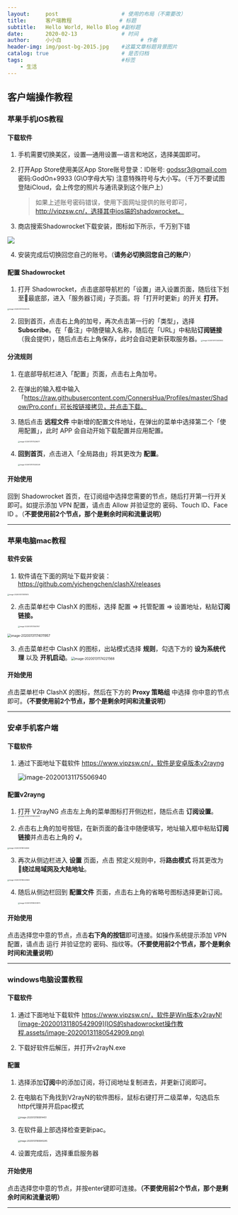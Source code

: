 ```yaml
---
layout:     post   				    # 使用的布局（不需要改）
title:      客户端教程 				# 标题 
subtitle:   Hello World, Hello Blog #副标题
date:       2020-02-13 				# 时间
author:     小小白 						# 作者
header-img: img/post-bg-2015.jpg 	#这篇文章标题背景图片
catalog: true 						# 是否归档
tags:								#标签
    - 生活
---
```



## **客户端操作教程**

### 苹果手机IOS教程

#### 下载软件

1. 手机需要切换美区，设置—通用设置—语言和地区，选择美国即可。

2. 打开App Store使用美区App Store账号登录：ID账号: [godssr3@gmail.com](mailto:godssr3@gmail.com) 密码:GodOn+9933 (G\O字母大写) 注意特殊符号与大小写。（千万不要试图登陆iCloud，会上传您的照片与通讯录到这个账户上）

   > 如果上述账号密码错误，使用下面网址提供的账号即可，http://vipzsw.cn/，选择其中ios端的shadowrocket。

3. 商店搜索Shadowrocket下载安装，图标如下所示，千万别下错

![](IOS的shadowrocket操作教程.assets/image-20200131171617397.png)

4. 安装完成后切换回您自己的账号。（**请务必切换回您自己的账户**）

#### 配置 Shadowrocket

1. 打开 Shadowrocket，点击底部导航栏的「设置」进入设置页面，随后往下划至最底部，进入「服务器订阅」子页面。将「打开时更新」的开关 **打开**。

<img src="IOS的shadowrocket操作教程.assets/image-20200131172230075.png" alt="image-20200131172230075" style="zoom: 25%;" />



2. 回到首页，点击右上角的加号，再次点击第一行的「类型」，选择 **Subscribe**。在「备注」中随便输入名称，随后在「URL」中粘贴**订阅链接**（我会提供），随后点击右上角保存，此时会自动更新获取服务器。<img src="IOS的shadowrocket操作教程.assets/image-20200131172403962.png" alt="image-20200131172403962" style="zoom: 25%;" />



#### 分流规则

1. 在底部导航栏进入「配置」页面，点击右上角加号。

2. 在弹出的输入框中输入「https://raw.githubusercontent.com/ConnersHua/Profiles/master/Shadow/Pro.conf」可长按链接拷贝，并点击下载。

3. 随后点击 **远程文件** 中新增的配置文件地址，在弹出的菜单中选择第二个「使用配置」，此时 APP 会自动开始下载配置并应用配置。

   <img src="IOS的shadowrocket操作教程.assets/image-20200131173226577.png" alt="image-20200131173226577" style="zoom:25%;" />

4. **回到首页**，点击进入「全局路由」将其更改为 **配置**。

   <img src="IOS的shadowrocket操作教程.assets/image-20200131173320228.png" alt="image-20200131173320228" style="zoom:25%;" />

#### 开始使用

回到 Shadowrocket 首页，在订阅组中选择您需要的节点，随后打开第一行开关即可。如提示添加 VPN 配置，请点击 Allow 并验证您的 密码、Touch ID、Face ID 。（**不要使用前2个节点，那个是剩余时间和流量说明）**

---

### 苹果电脑mac教程

#### 软件安装

1. 软件请在下面的网址下载并安装：https://github.com/yichengchen/clashX/releases

<img src="IOS的shadowrocket操作教程.assets/image-20200131173811613.png" alt="image-20200131173811613" style="zoom:25%;" />

2. 点击菜单栏中 ClashX 的图标，选择 配置 => 托管配置 => 设置地址，粘贴**订阅链接。**

   <img src="IOS的shadowrocket操作教程.assets/image-20200131173941767.png" alt="image-20200131173941767" style="zoom:25%;" />

<img src="IOS的shadowrocket操作教程.assets/image-20200131174011957.png" alt="image-20200131174011957" style="zoom: 50%;" />



3. 点击菜单栏中 ClashX 的图标，出站模式选择 **规则**，勾选下方的 **设为系统代理** 以及 **开机启动**。<img src="IOS的shadowrocket操作教程.assets/image-20200131174221568.png" alt="image-20200131174221568" style="zoom:50%;" />

#### 开始使用

点击菜单栏中 ClashX 的图标，然后在下方的 **Proxy 策略组** 中选择 你中意的节点即可。**（不要使用前2个节点，那个是剩余时间和流量说明）**

---

### 安卓手机客户端

#### 下载软件

1. 通过下面地址下载软件 https://www.vipzsw.cn/，软件是安卓版本v2rayng

   ![image-20200131175506940](IOS的shadowrocket操作教程.assets/image-20200131175506940.png)

#### 配置v2rayng

1. 打开 V2rayNG 点击左上角的菜单图标打开侧边栏，随后点击 **订阅设置**。<img src="IOS的shadowrocket操作教程.assets/image-20200131180024514.png" alt="image-20200131180024514" style="zoom:25%;" />

2. 点击右上角的加号按钮，在新页面的备注中随便填写，地址输入框中粘贴**订阅链接**并点击右上角的 **√**。

<img src="IOS的shadowrocket操作教程.assets/image-20200131180124556.png" alt="image-20200131180124556" style="zoom:25%;" />

3. 再次从侧边栏进入 **设置** 页面，点击 预定义规则中，将**路由模式** 将其更改为 **绕过局域网及大陆地址**。

<img src="IOS的shadowrocket操作教程.assets/image-20200131180229820.png" alt="image-20200131180229820" style="zoom:25%;" />



4. 随后从侧边栏回到 **配置文件** 页面，点击右上角的省略号图标选择更新订阅。

   <img src="IOS的shadowrocket操作教程.assets/image-20200131180333873.png" alt="image-20200131180333873" style="zoom:25%;" />



#### 开始使用

点击选择您中意的节点，点击**右下角的按钮**即可连接。如操作系统提示添加 VPN 配置，请点击 运行 并验证您的 密码、指纹等。**（不要使用前2个节点，那个是剩余时间和流量说明）**

---

### windows电脑设置教程

#### 下载软件

1. 通过下面地址下载软件 https://www.vipzsw.cn/，软件是Win版本v2rayN![image-20200131180542909](IOS的shadowrocket操作教程.assets/image-20200131180542909.png)

2. 下载好软件后解压，并打开v2rayN.exe

#### 配置

1. 选择添加**订阅**中的添加订阅，将订阅地址复制进去，并更新订阅即可。

2. 在电脑右下角找到V2rayN的软件图标，鼠标右键打开二级菜单，勾选启东http代理并开启pac模式

   <img src="IOS的shadowrocket操作教程.assets/image-20200131180814451.png" alt="image-20200131180814451" style="zoom: 33%;" />

3. 在软件最上部选择检查更新pac。

   <img src="IOS的shadowrocket操作教程.assets/image-20200131180840245.png" alt="image-20200131180840245" style="zoom: 33%;" />

4. 设置完成后，选择重启服务器

#### 开始使用

点击选择您中意的节点，并按enter键即可连接。**（不要使用前2个节点，那个是剩余时间和流量说明）**

---


